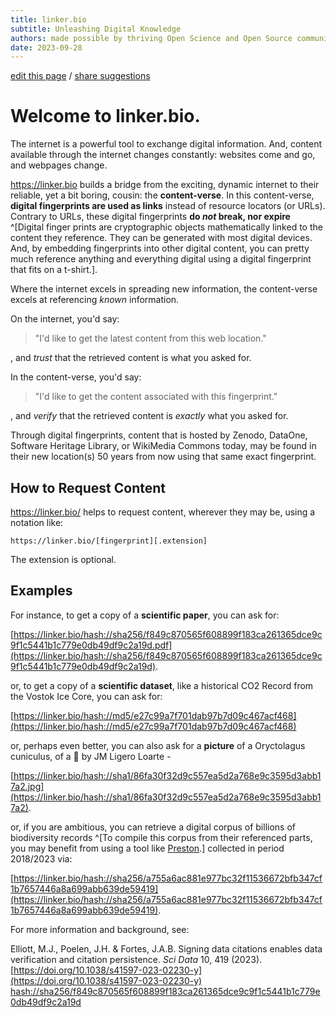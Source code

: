 ```yaml
---
title: linker.bio
subtitle: Unleashing Digital Knowledge
authors: made possible by thriving Open Science and Open Source communities
date: 2023-09-28
---
```


[edit this page](https://github.com/bio-guoda/preston-service/linker.bio/edit/main/linker.bio/index.md) / [share suggestions](https://github.com/bio-guoda/preston/issues/new)

# Welcome to linker.bio.

The internet is a powerful tool to exchange digital information. And, content available through the internet changes constantly: websites come and go, and webpages change.  

https://linker.bio builds a bridge from the exciting, dynamic internet to their reliable, yet a bit boring, cousin: the **content-verse**. In this content-verse, **digital fingerprints are used as links** instead of resource locators (or URLs). Contrary to URLs, these digital fingerprints **do *not* break, nor expire** ^[Digital finger prints are cryptographic objects mathematically linked to the content they reference. They can be generated with most digital devices. And, by embedding fingerprints into other digital content, you can pretty much reference anything and everything digital using a digital fingerprint that fits on a t-shirt.].

Where the internet excels in spreading new information, the content-verse excels at referencing *known* information. 

On the internet, you'd say:

> "I'd like to get the latest content from this web location."

, and *trust* that the retrieved content is what you asked for.

In the content-verse, you'd say: 

> "I'd like to get the content associated with this fingerprint."

, and *verify* that the retrieved content is *exactly* what you asked for.

Through digital fingerprints, content that is hosted by Zenodo, DataOne, Software Heritage Library, or WikiMedia Commons today, may be found in their new location(s) 50 years from now using that same exact fingerprint.

## How to Request Content

https://linker.bio/ helps to request content, wherever they may be, using a notation like:

```
https://linker.bio/[fingerprint][.extension]
```

The extension is optional. 

## Examples

For instance, to get a copy of a **scientific paper**, you can ask for:

[https://linker.bio/hash://sha256/f849c870565f608899f183ca261365dce9c9f1c5441b1c779e0db49df9c2a19d.pdf](https://linker.bio/hash://sha256/f849c870565f608899f183ca261365dce9c9f1c5441b1c779e0db49df9c2a19d).

or, to get a copy of a **scientific dataset**, like a historical CO2 Record from the Vostok Ice Core, you can ask for:

[https://linker.bio/hash://md5/e27c99a7f701dab97b7d09c467acf468](https://linker.bio/hash://md5/e27c99a7f701dab97b7d09c467acf468)

or, perhaps even better, you can also ask for a **picture** of a Oryctolagus cuniculus, of a 🐇 by JM Ligero Loarte -

[https://linker.bio/hash://sha1/86fa30f32d9c557ea5d2a768e9c3595d3abb17a2.jpg](https://linker.bio/hash://sha1/86fa30f32d9c557ea5d2a768e9c3595d3abb17a2).

or, if you are ambitious, you can retrieve a digital corpus of billions of biodiversity records ^[To compile this corpus from their referenced parts, you may benefit from using a tool like [Preston](https://github.com/bio-guoda/preston).] collected in period 2018/2023 via:

[https://linker.bio/hash://sha256/a755a6ac881e977bc32f11536672bfb347cf1b7657446a8a699abb639de59419](https://linker.bio/hash://sha256/a755a6ac881e977bc32f11536672bfb347cf1b7657446a8a699abb639de59419). 

For more information and background, see: 

Elliott, M.J., Poelen, J.H. & Fortes, J.A.B. Signing data citations enables data verification and citation persistence. <em>Sci Data</em> 10, 419 (2023). [https://doi.org/10.1038/s41597-023-02230-y](https://doi.org/10.1038/s41597-023-02230-y) [hash://sha256/f849c870565f608899f183ca261365dce9c9f1c5441b1c779e0db49df9c2a19d](https://linker.bio/hash://sha256/f849c870565f608899f183ca261365dce9c9f1c5441b1c779e0db49df9c2a19d.pdf)
